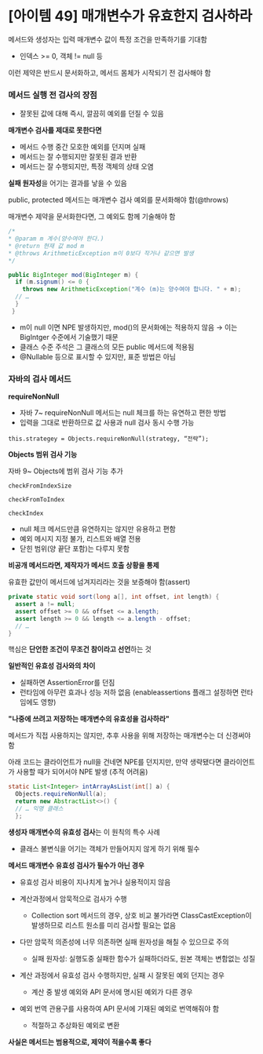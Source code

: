 # [아이템 49] 매개변수가 유효한지 검사하라

메서드와 생성자는 입력 매개변수 값이 특정 조건을 만족하기를 기대함

- 인덱스 >= 0, 객체 != null 등

이런 제약은 반드시 문서화하고, 메서드 몸체가 시작되기 전 검사해야 함

### 메서드 실행 전 검사의 장점

- 잘못된 값에 대해 즉시, 깔끔히 예외를 던질 수 있음

**매개변수 검사를 제대로 못한다면**

- 메서드 수행 중간 모호한 예외를 던지며 실패
- 메서드는 잘 수행되지만 잘못된 결과 반환
- 메서드는 잘 수행되지만, 특정 객체의 상태 오염

**실패 원자성**을 어기는 결과를 낳을 수 있음

public, protected 메서드는 매개변수 검사 예외를 문서화해야 함(@throws)

매개변수 제약을 문서화한다면, 그 예외도 함께 기술해야 함

```java
/*
* @param m 계수(양수여야 한다.)
* @return 현재 값 mod m
* @throws ArithmeticException m이 0보다 작거나 같으면 발생
*/

public BigInteger mod(BigInteger m) {
  if (m.signum() <= 0 {
    throws new ArithmeticException("계수 (m)는 양수여야 합니다. " + m);
  // …
  }
 }
```

- m이 null 이면 NPE 발생하지만, mod()의 문서화에는 적용하지 않음
→ 이는 BigIntger 수준에서 기술했기 때문
- 클래스 수준 주석은 그 클래스의 모든 public 메서드에 적용됨
- @Nullable 등으로 표시할 수 있지만, 표준 방법은 아님

### 자바의 검사 메서드

**requireNonNull**

- 자바 7~ requireNonNull 메서드는 null 체크를 하는 유연하고 편한 방법
- 입력을 그대로 반환하므로 값 사용과 null 검사 동시 수행 가능

`this.strategey = Objects.requireNonNull(strategy, “전략”);`

**Objects 범위 검사 기능**

자바 9~ Objects에 범위 검사 기능 추가

`checkFromIndexSize`

`checkFromToIndex`

`checkIndex`

- null 체크 메서드만큼 유연하지는 않지만 유용하고 편함
- 예외 메시지 지정 불가, 리스트와 배열 전용
- 닫힌 범위(양 끝단 포함)는 다루지 못함

**비공개 메서드라면, 제작자가 메서드 호출 상황을 통제**

유효한 값만이 메서드에 넘겨지리라는 것을 보증해야 함(assert)

```java
private static void sort(long a[], int offset, int length) {
  assert a != null;
  assert offset >= 0 && offset <= a.length;
  assert length >= 0 && length <= a.length - offset;
  // …
}
```

핵심은 **단언한 조건이 무조건 참이라고 선언**하는 것

**일반적인 유효성 검사와의 차이**

- 실패하면 AssertionError를 던짐
- 런타임에 아무런 효과나 성능 저하 없음 (enableassertions 플래그 설정하면 런타임에도 영향)

**"나중에 쓰려고 저장하는 매개변수의 유효성을 검사하라"**

메서드가 직접 사용하지는 않지만, 추후 사용을 위해 저장하는 매개변수는 더 신경써야 함

아래 코드는 클라이언트가 null을 건네면 NPE를 던지지만, 만약 생략됐다면 클라이언트가 사용할 때가 되어서야 NPE 발생 (추적 어려움)

```java
static List<Integer> intArrayAsList(int[] a) {
  Objects.requireNonNull(a);
  return new AbstractList<>() {
  // … 익명 클래스
  };
```

**생성자 매개변수의 유효성 검사**는 이 원칙의 특수 사례

- 클래스 불변식을 어기는 객체가 만들어지지 않게 하기 위해 필수

**메서드 매개변수 유효성 검사가 필수가 아닌 경우**

- 유효성 검사 비용이 지나치게 높거나 실용적이지 않음
- 계산과정에서 암묵적으로 검사가 수행
    - Collection sort 메서드의 경우, 상호 비교 불가라면 ClassCastException이 발생하므로 리스트 원소를 미리 검사할 필요는 없음
- 다만 암묵적 의존성에 너무 의존하면 실패 원자성을 해칠 수 있으므로 주의
    - 실패 원자성: 실행도중 실패한 함수가 실패하더라도, 원본 객체는 변함없는 성질

- 계산 과정에서 유효성 검사 수행하지만, 실패 시 잘못된 예외 던지는 경우
    - 계산 중 발생 예외와 API 문서에 명시된 예외가 다른 경우
- 예외 번역 관용구를 사용하여 API 문서에 기재된 예외로 번역해줘야 함
    - 적절하고 추상화된 예외로 변환

**사실은 메서드는 범용적으로, 제약이 적을수록 좋다**